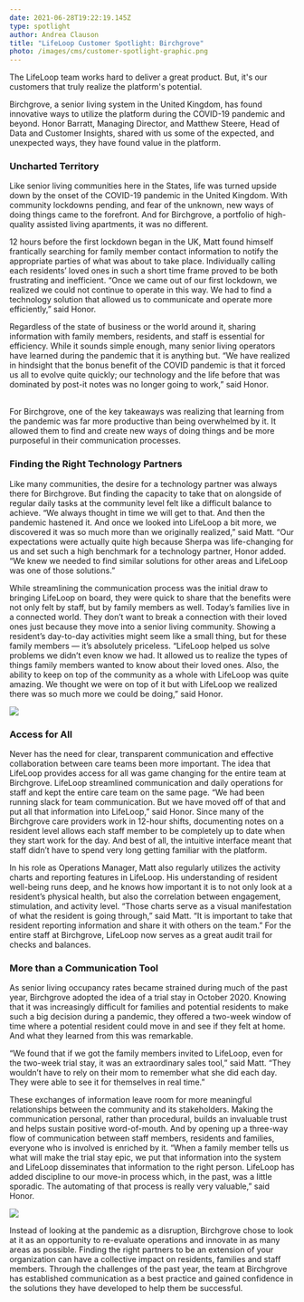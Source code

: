 ```yaml
---
date: 2021-06-28T19:22:19.145Z
type: spotlight
author: Andrea Clauson
title: "LifeLoop Customer Spotlight: Birchgrove"
photo: /images/cms/customer-spotlight-graphic.png
---
```

The LifeLoop team works hard to deliver a great product. But, it's our customers that truly realize the platform's potential.


Birchgrove, a senior living system in the United Kingdom, has found innovative ways to utilize the platform during the COVID-19 pandemic and beyond. Honor Barratt, Managing Director, and Matthew Steere, Head of Data and Customer Insights, shared with us some of the expected, and unexpected ways, they have found value in the platform. 



### Uncharted Territory

Like senior living communities here in the States, life was turned upside down by the onset of the COVID-19 pandemic in the United Kingdom. With community lockdowns pending, and fear of the unknown, new ways of doing things came to the forefront. And for Birchgrove, a portfolio of high-quality assisted living apartments, it was no different. 


12 hours before the first lockdown began in the UK, Matt found himself frantically searching for family member contact information to notify the appropriate parties of what was about to take place. Individually calling each residents’ loved ones in such a short time frame proved to be both frustrating and inefficient. “Once we came out of our first lockdown, we realized we could not continue to operate in this way. We had to find a technology solution that allowed us to communicate and operate more efficiently,” said Honor. 


Regardless of the state of business or the world around it, sharing information with family members, residents, and staff is essential for efficiency. While it sounds simple enough, many senior living operators have learned during the pandemic that it is anything but.  “We have realized in hindsight that the bonus benefit of the COVID pandemic is that it forced us all to evolve quite quickly; our technology and the life before that was dominated by post-it notes was no longer going to work,” said Honor.

\
For Birchgrove, one of the key takeaways was realizing that learning from the pandemic was far more productive than being overwhelmed by it. It allowed them to find and create new ways of doing things and be more purposeful in their communication processes. 



### Finding the Right Technology Partners

Like many communities, the desire for a technology partner was always there for Birchgrove. But finding the capacity to take that on alongside of regular daily tasks at the community level felt like a difficult balance to achieve. “We always thought in time we will get to that. And then the pandemic hastened it. And once we looked into LifeLoop a bit more, we discovered it was so much more than we originally realized,” said Matt. “Our expectations were actually quite high because Sherpa was life-changing for us and set such a high benchmark for a technology partner, Honor added. “We knew we needed to find similar solutions for other areas and LifeLoop was one of those solutions.”


While streamlining the communication process was the initial draw to bringing LifeLoop on board, they were quick to share that the benefits were not only felt by staff, but by family members as well. Today’s families live in a connected world. They don’t want to break a connection with their loved ones just because they move into a senior living community. Showing a resident’s day-to-day activities might seem like a small thing, but for these family members — it’s absolutely priceless. “LifeLoop helped us solve problems we didn’t even know we had. It allowed us to realize the types of things family members wanted to know about their loved ones. Also, the ability to keep on top of the community as a whole with LifeLoop was quite amazing. We thought we were on top of it but with LifeLoop we realized there was so much more we could be doing,” said Honor. 

![](/images/cms/1.png)



### Access for All

Never has the need for clear, transparent communication and effective collaboration between care teams been more important. The idea that LifeLoop provides access for all was game changing for the entire team at Birchgrove. LifeLoop streamlined communication and daily operations for staff and kept the entire care team on the same page. “We had been running slack for team communication. But we have moved off of that and put all that information into LifeLoop,” said Honor. Since many of the Birchgrove care providers work in 12-hour shifts, documenting notes on a resident level allows each staff member to be completely up to date when they start work for the day. And best of all, the intuitive interface meant that staff didn’t have to spend very long getting familiar with the platform.


In his role as Operations Manager, Matt also regularly utilizes the activity charts and reporting features in LifeLoop. His understanding of resident well-being runs deep, and he knows how important it is to not only look at a resident’s physical health, but also the correlation between engagement, stimulation, and activity level. “Those charts serve as a visual manifestation of what the resident is going through,” said Matt. “It is important to take that resident reporting information and share it with others on the team.” For the entire staff at Birchgrove, LifeLoop now serves as a great audit trail for checks and balances.



### More than a Communication Tool 

As senior living occupancy rates became strained during much of the past year, Birchgrove adopted the idea of a trial stay in October 2020. Knowing that it was increasingly difficult for families and potential residents to make such a big decision during a pandemic, they offered a two-week window of time where a potential resident could move in and see if they felt at home.  And what they learned from this was remarkable. 


“We found that if we got the family members invited to LifeLoop, even for the two-week trial stay, it was an extraordinary sales tool,” said Matt.  “They wouldn’t have to rely on their mom to remember what she did each day. They were able to see it for themselves in real time.” 


These exchanges of information leave room for more meaningful relationships between the community and its stakeholders. Making the communication personal, rather than procedural, builds an invaluable trust and helps sustain positive word-of-mouth. And by opening up a three-way flow of communication between staff members, residents and families, everyone who is involved is enriched by it. “When a family member tells us what will make the trial stay epic, we put that information into the system and LifeLoop disseminates that information to the right person. LifeLoop has added discipline to our move-in process which, in the past, was a little sporadic. The automating of that process is really very valuable,” said Honor. 

![](/images/cms/2.png)


Instead of looking at the pandemic as a disruption, Birchgrove chose to look at it as an opportunity to re-evaluate operations and innovate in as many areas as possible. Finding the right partners to be an extension of your organization can have a collective impact on residents, families and staff members. Through the challenges of the past year, the team at Birchgrove has established communication as a best practice and gained confidence in the solutions they have developed to help them be successful.